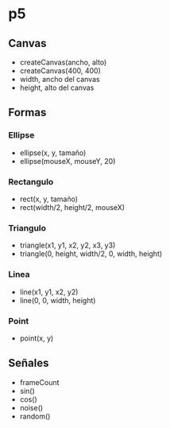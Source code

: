 # p5
## Canvas
- createCanvas(ancho, alto)
- createCanvas(400, 400)
- width, ancho del canvas
- height, alto del canvas
## Formas
### Ellipse
- ellipse(x, y, tamaño)
- ellipse(mouseX, mouseY, 20)
### Rectangulo
- rect(x, y, tamaño)
- rect(width/2, height/2, mouseX)
### Triangulo
- triangle(x1, y1, x2, y2, x3, y3)
- triangle(0, height, width/2, 0, width, height)
### Linea
- line(x1, y1, x2, y2)
- line(0, 0, width, height)
### Point
- point(x, y)


## Señales
- frameCount
- sin()
- cos()
- noise()
- random()